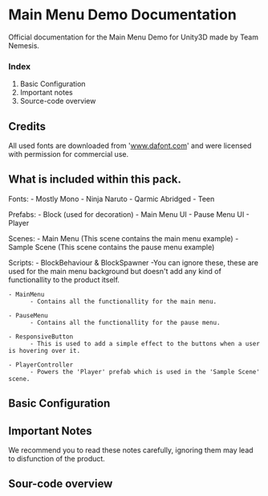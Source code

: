 # Main Menu Demo Documentation
Official documentation for the Main Menu Demo for Unity3D made by Team Nemesis.

### Index
1. Basic Configuration
2. Important notes
3. Source-code overview

## Credits
All used fonts are downloaded from 'www.dafont.com' and were licensed with permission for commercial use.

## What is included within this pack.
Fonts:
    - Mostly Mono
    - Ninja Naruto
    - Qarmic Abridged
    - Teen
    
Prefabs:
    - Block (used for decoration)
    - Main Menu UI
    - Pause Menu UI
    - Player
    
Scenes:
    - Main Menu (This scene contains the main menu example)
    - Sample Scene (This scene contains the pause menu example)

Scripts:
    - BlockBehaviour & BlockSpawner 
          -You can ignore these, these are used for the main menu background 
           but doesn't add any kind of functionallity to the product itself.
           
    - MainMenu 
          - Contains all the functionallity for the main menu.
          
    - PauseMenu 
          - Contains all the functionallity for the pause menu.
          
    - ResponsiveButton 
          - This is used to add a simple effect to the buttons when a user is hovering over it.
          
    - PlayerController
          - Powers the 'Player' prefab which is used in the 'Sample Scene' scene.
          
          
## Basic Configuration


## Important Notes
We recommend you to read these notes carefully, ignoring them may lead to disfunction of the product.


## Sour-code overview

